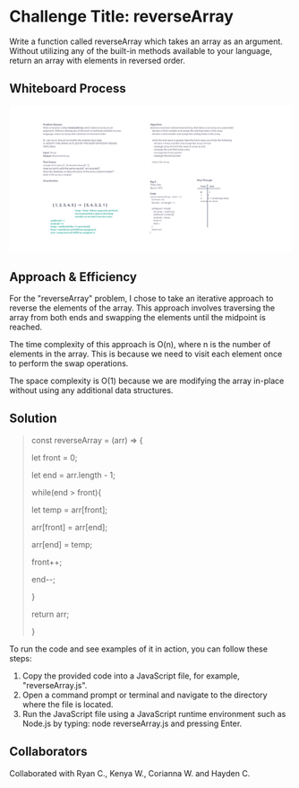 
# Challenge Title:  reverseArray

Write a function called reverseArray which takes an array as an argument. Without utilizing any of the built-in methods available to your language, return an array with elements in reversed order.

## Whiteboard Process

![White Board](./code-challenge-1.png)

## Approach & Efficiency

For the "reverseArray" problem, I chose to take an iterative approach to reverse the elements of the array. This approach involves traversing the array from both ends and swapping the elements until the midpoint is reached.

The time complexity of this approach is O(n), where n is the number of elements in the array. This is because we need to visit each element once to perform the swap operations.

The space complexity is O(1) because we are modifying the array in-place without using any additional data structures.

## Solution
>
>const reverseArray = (arr) => {
>
> let front = 0;
>
> let end = arr.length - 1;
>
> while(end > front){
>
> let temp = arr[front];
>
> arr[front] = arr[end];
>
> arr[end] = temp;
>
> front++;
>
> end--;
>
> }
>
> return arr;
>
>}

To run the code and see examples of it in action, you can follow these steps:

1. Copy the provided code into a JavaScript file, for example, "reverseArray.js".
2. Open a command prompt or terminal and navigate to the directory where the file is located.
3. Run the JavaScript file using a JavaScript runtime environment such as Node.js by typing: node reverseArray.js and pressing Enter.

## Collaborators

Collaborated with Ryan C., Kenya W., Corianna W. and Hayden C.

